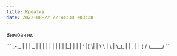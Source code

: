 ```yaml
---
title: Креатив
date: 2022-08-22 22:44:30 +03:00
---
```


Вимбачте.

<div title="ASCII-графіка: зображення непристойного жесту" markdown=1>
```
                .-._
                | | |
             _  | | |
            | | | | |
            | |_| | |
            | ' |( \|
            | \ \ | \
            |  \_),  |
            |    .   |
            |   (   /
             \_____/
```
</div>
